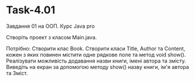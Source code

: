# Task-4.01
Завдання 01 на ООП. Курс Java pro

Створіть проект з класом Main.java.

Потрібно: Створити клас Book. Створити класи Title, Author та Content, кожен з яких повинен містити одне рядкове поле та метод void show(). Реалізувати можливість додавання назви книги, імені автора та змісту. Виведіть на екран за допомогою методу show() назву книги, ім'я автора та Зміст.
